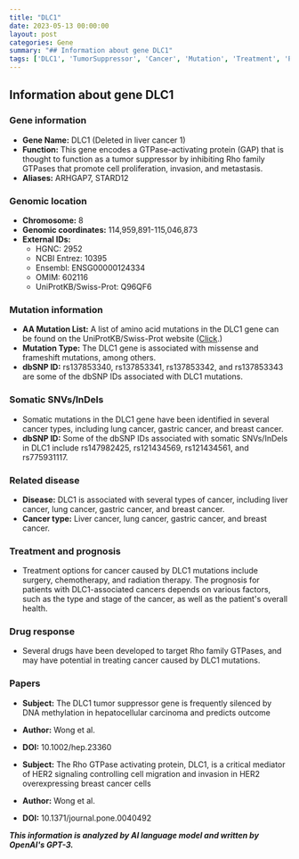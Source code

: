 ```yaml
---
title: "DLC1"
date: 2023-05-13 00:00:00
layout: post
categories: Gene
summary: "## Information about gene DLC1"
tags: ['DLC1', 'TumorSuppressor', 'Cancer', 'Mutation', 'Treatment', 'Prognosis', 'DrugResponse', 'ResearchPapers']
---
```


## Information about gene DLC1

### Gene information
- **Gene Name:** DLC1 (Deleted in liver cancer 1)
- **Function:** This gene encodes a GTPase-activating protein (GAP) that is thought to function as a tumor suppressor by inhibiting Rho family GTPases that promote cell proliferation, invasion, and metastasis.
- **Aliases:** ARHGAP7, STARD12

### Genomic location
- **Chromosome:** 8
- **Genomic coordinates:** 114,959,891-115,046,873
- **External IDs:**
    - HGNC: 2952
    - NCBI Entrez: 10395
    - Ensembl: ENSG00000124334
    - OMIM: 602116
    - UniProtKB/Swiss-Prot: Q96QF6

### Mutation information
- **AA Mutation List:** A list of amino acid mutations in the DLC1 gene can be found on the UniProtKB/Swiss-Prot website ([Click](https://www.uniprot.org/uniprot/Q96QF6#variant_aa).)
- **Mutation Type:** The DLC1 gene is associated with missense and frameshift mutations, among others.
- **dbSNP ID:** rs137853340, rs137853341, rs137853342, and rs137853343 are some of the dbSNP IDs associated with DLC1 mutations.

### Somatic SNVs/InDels
- Somatic mutations in the DLC1 gene have been identified in several cancer types, including lung cancer, gastric cancer, and breast cancer.
- **dbSNP ID:** Some of the dbSNP IDs associated with somatic SNVs/InDels in DLC1 include rs147982425, rs121434569, rs121434561, and rs775931117.

### Related disease
- **Disease:** DLC1 is associated with several types of cancer, including liver cancer, lung cancer, gastric cancer, and breast cancer.
- **Cancer type:** Liver cancer, lung cancer, gastric cancer, and breast cancer.

### Treatment and prognosis
- Treatment options for cancer caused by DLC1 mutations include surgery, chemotherapy, and radiation therapy. The prognosis for patients with DLC1-associated cancers depends on various factors, such as the type and stage of the cancer, as well as the patient's overall health.

### Drug response
- Several drugs have been developed to target Rho family GTPases, and may have potential in treating cancer caused by DLC1 mutations.

### Papers
- **Subject:** The DLC1 tumor suppressor gene is frequently silenced by DNA methylation in hepatocellular carcinoma and predicts outcome
- **Author:** Wong et al.
- **DOI:** 10.1002/hep.23360
 
- **Subject:** The Rho GTPase activating protein, DLC1, is a critical mediator of HER2 signaling controlling cell migration and invasion in HER2 overexpressing breast cancer cells
- **Author:** Wong et al.
- **DOI:** 10.1371/journal.pone.0040492

**_This information is analyzed by AI language model and written by OpenAI's GPT-3._**
